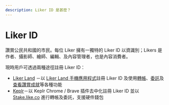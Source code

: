 ```yaml
---
description: Liker ID 是甚麼？
---
```


# Liker ID

讚賞公民共和國的市民。每位 Liker 擁有一獨特的 Liker ID 以資識別；Likers 是作者、攝影師、繪師、編輯、及內容管理者，也是內容消費者。

現時用戶可透過兩種途徑註冊 Liker ID：

* [Liker Land](register.md) －以 [Liker Land 手機應用程式](../liker-land/download.md)註冊 Liker ID 及使用[轉帳](../../guides/wallet/like-pay.md)、[委託](../../guides/stake/delegation-of-likecoin.md)及[查看讚賞成就](../creatortools/rewards/)等各種功能
* [Keplr](register-with-keplr.md)－以 Keplr Chrome / Brave 插件去中化註冊 Liker ID 並以 [Stake.like.co](https://stake.like.co/) 進行轉帳及委託，支援硬件錢包





